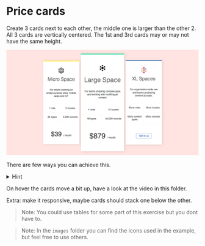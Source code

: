 # Price cards

Create 3 cards next to each other, the middle one is larger than the other 2. All 3 cards are vertically centered. The 1st and 3rd cards may or may not have the same height.

![price cards example](prices-example.png)

There are few ways you can achieve this.

<details>
    <summary>Hint</summary>

    * transform
    * flex-grow and flex-shrink, and manually increasing the spaces and sizes
</details>

On hover the cards move a bit up, have a look at the video in this folder.

Extra: make it responsive, maybe cards should stack one below the other.

> Note: You could use tables for some part of this exercise but you dont have to.

> Note: In the `images` folder you can find the icons used in the example, but feel free to use others.
